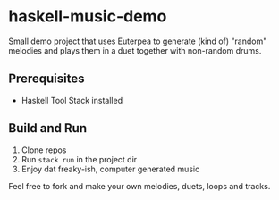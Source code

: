 # haskell-music-demo
Small demo project that uses Euterpea to generate (kind of) "random" melodies and plays them in a duet together with non-random drums.

## Prerequisites
- Haskell Tool Stack installed

## Build and Run
1. Clone repos
2. Run `stack run` in the project dir
3. Enjoy dat freaky-ish, computer generated music

Feel free to fork and make your own melodies, duets, loops and tracks.
